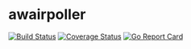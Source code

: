 # awairpoller
[![Build Status](https://github.com/azide0x37/awairpoller/workflows/run%20tests/badge.svg)](https://github.com/azide0x37/awairpoller/actions?workflow=run%20tests)
[![Coverage Status](https://coveralls.io/repos/github/azide0x37/awairpoller/badge.svg?branch=main)](https://coveralls.io/github/azide0x37/awairpoller?branch=main)
[![Go Report Card](https://goreportcard.com/badge/github.com/azide0x37/awairpoller)](https://goreportcard.com/report/github.com/azide0x37/awairpoller) 